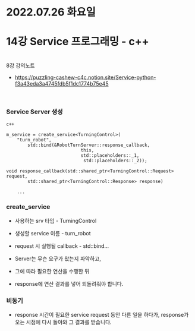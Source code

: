 # 2022.07.26 화요일
# 14강 Service 프로그래밍 - c++

<br/> 8강 강의노트
+ https://puzzling-cashew-c4c.notion.site/Service-python-f3a43eda3a4745fdb5f1dc1774b75e45

<br/>

### Service Server 생성
```
c++

m_service = create_service<TurningControl>(
    "turn_robot", 
		std::bind(&RobotTurnServer::response_callback, 
							this, 
							std::placeholders::_1,
							 std::placeholders::_2));

void response_callback(std::shared_ptr<TurningControl::Request> request, 
		std::shared_ptr<TurningControl::Response> response)

	...
```

### create_service
+ 사용하는 srv 타입 - TurningControl
+ 생성할 service 이름 - turn_robot
+ request 시 실행될 callback - std::bind...

+ Server는 무슨 요구가 왔는지 파악하고,
+ 그에 따라 필요한 연산을 수행한 뒤
+ response에 연산 결과를 넣어 되돌려줘야 합니다.


### 비동기
+ response 시간이 필요한 service request 동안 다른 일을 하다가, response가 오는 시점에 다시 돌아와 그 결과를 받습니다.